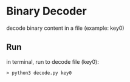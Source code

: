# Binary Decoder

decode binary content in a file (example: key0)

## Run
in terminal, run to decode file (key0):

```
> python3 decode.py key0
```